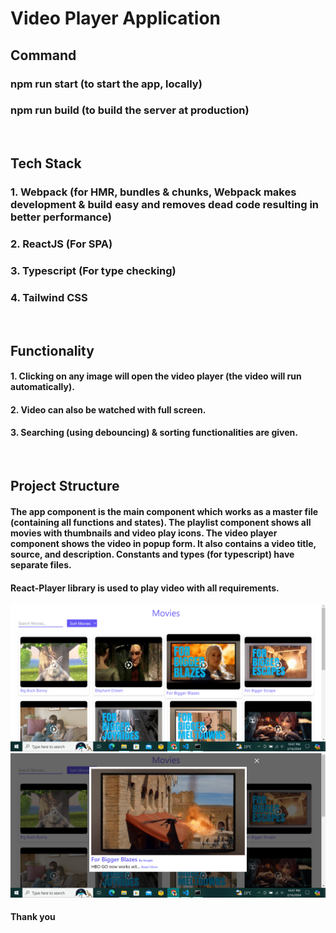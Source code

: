 # Video Player Application

## Command
### npm run start (to start the app, locally)
### npm run build (to build the server at production)

<br/>

## Tech Stack
### 1. Webpack (for HMR, bundles & chunks, Webpack makes development & build easy and removes dead code resulting in better performance) 
### 2. ReactJS (For SPA)
### 3. Typescript (For type checking)
### 4. Tailwind CSS 

<br/>

## Functionality 
#### 1. Clicking on any image will open the video player (the video will run automatically).
#### 2. Video can also be watched with full screen.
#### 3. Searching (using debouncing) & sorting functionalities are given.

<br/>

## Project Structure
#### The app component is the main component which works as a master file (containing all functions and states). The playlist component shows all movies with thumbnails and video play icons. The video player component shows the video in popup form. It also contains a video title, source, and description. Constants and types (for typescript) have separate files.
#### React-Player library is used to play video with all requirements. 


<img src="public/images/view-1.png" alt="Task"/>
<br/>
<img src="public/images/view-2.png" alt="Task"/>

#### Thank you


